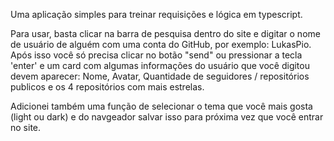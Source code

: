 Uma aplicação simples para treinar requisições e lógica em typescript.

Para usar, basta clicar na barra de pesquisa dentro do site e digitar o nome de usuário de alguém com uma conta do GitHub, por exemplo: LukasPio.
Após isso você só precisa clicar no botão "send" ou pressionar a tecla 'enter' e um card com algumas informações do usuário que você digitou devem aparecer: Nome, Avatar, Quantidade de seguidores / repositórios publicos e os 4 repositórios com mais estrelas.

Adicionei também uma função de selecionar o tema que você mais gosta (light ou dark) e do navgeador salvar isso para próxima vez que você entrar no site.
